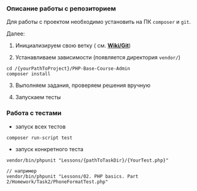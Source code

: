 ### Описание работы с репозиторием

Для работы с проектом необходимо установить на ПК `composer` и `git`.

Далее:

1. Инициализируем свою ветку (
   см. **[Wiki/Git](https://github.com/42praktika/PHP-Base-Course-Admin/blob/main/Wiki/Git.md)**)

2. Устанавливаем зависимости (появляется директория `vendor/`)

```
cd /{yourPathToProject}/PHP-Base-Course-Admin
composer install
```

3. Выполняем задания, проверяем решения вручную

4. Запускаем тесты

### Работа с тестами

- запуск всех тестов

```
composer run-script test
```

- запуск конкретного теста

```
vendor/bin/phpunit "Lessons/{pathToTaskDir}/{YourTest.php}"

// например
vendor/bin/phpunit "Lessons/02. PHP basics. Part 2/Homework/Task2/PhoneFormatTest.php"
```
